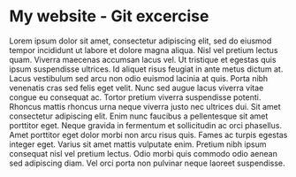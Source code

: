 # My website - Git excercise

Lorem ipsum dolor sit amet, consectetur adipiscing elit, sed do eiusmod tempor incididunt ut labore et dolore magna aliqua. Nisl vel pretium lectus quam. Viverra maecenas accumsan lacus vel. Ut tristique et egestas quis ipsum suspendisse ultrices. Id aliquet risus feugiat in ante metus dictum at. Lacus vestibulum sed arcu non odio euismod lacinia at quis. Porta nibh venenatis cras sed felis eget velit. Nunc sed augue lacus viverra vitae congue eu consequat ac. Tortor pretium viverra suspendisse potenti. Rhoncus mattis rhoncus urna neque viverra justo nec ultrices dui. Sit amet consectetur adipiscing elit. Enim nunc faucibus a pellentesque sit amet porttitor eget. Neque gravida in fermentum et sollicitudin ac orci phasellus. Amet porttitor eget dolor morbi non arcu risus quis. Fames ac turpis egestas integer eget. Varius sit amet mattis vulputate enim. Pretium nibh ipsum consequat nisl vel pretium lectus. Odio morbi quis commodo odio aenean sed adipiscing diam. Vel orci porta non pulvinar neque laoreet suspendisse.
